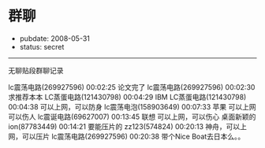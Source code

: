 # 群聊

- pubdate: 2008-05-31
- status: secret

--------------------------


无聊贴段群聊记录

lc震荡电路(269927596) 00:02:25
论文完了
lc震荡电路(269927596) 00:02:30
求推荐本本
LC蒸蛋电路(121430798) 00:04:29
IBM
LC蒸蛋电路(121430798) 00:04:38
可以上网，可以防身
lc震荡电泡(158903649) 00:07:33
苹果
可以上网 可以伤人
lc震诞电路(69627007) 00:13:45
联想
可以上网，可以伤心
桌面新颖的ion(87783449) 00:14:21
要能压片的
zz123(574824) 00:20:13
神舟，可以上网，可以压片
lc震荡电路(269927596) 00:20:38
带个Nice Boat去日本么。。
